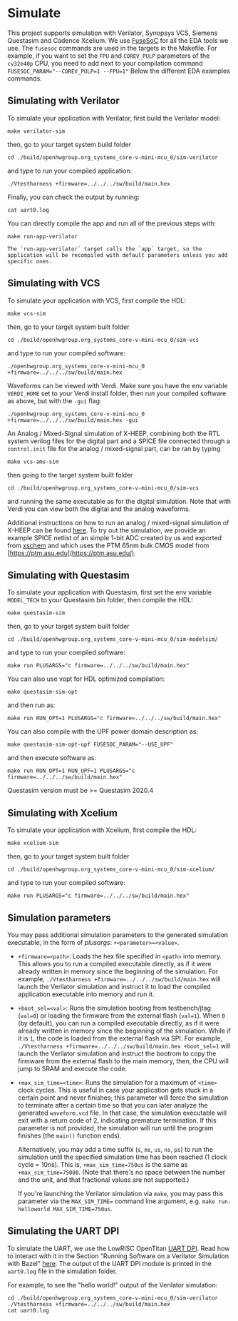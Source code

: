 # Simulate

This project supports simulation with Verilator, Synopsys VCS, Siemens Questasim and Cadence Xcelium.
We use [FuseSoC](https://github.com/olofk/fusesoc) for all the EDA tools we use. The `fusesoc` commands are used in the targets in the Makefile.
For example, if you want to set the `FPU` and `COREV_PULP` parameters of the `cv32e40p` CPU,
you need to add next to your compilation command `FUSESOC_PARAM="--COREV_PULP=1 --FPU=1"`
Below the different EDA examples commands.

## Simulating with Verilator

To simulate your application with Verilator, first build the Verilator model:

```
make verilator-sim
```

then, go to your target system build folder

```
cd ./build/openhwgroup.org_systems_core-v-mini-mcu_0/sim-verilator
```

and type to run your compiled application:

```
./Vtestharness +firmware=../../../sw/build/main.hex
```

Finally, you can check the output by running:

```
cat uart0.log
```

You can directly compile the app and run all of the previous steps with:

```
make run-app-verilator
```

```{warning}
The `run-app-verilator` target calls the `app` target, so the application will be recompiled with default parameters unless you add specific ones.
```

## Simulating with VCS

To simulate your application with VCS, first compile the HDL:

```
make vcs-sim
```

then, go to your target system built folder

```
cd ./build/openhwgroup.org_systems_core-v-mini-mcu_0/sim-vcs
```

and type to run your compiled software:

```
./openhwgroup.org_systems_core-v-mini-mcu_0 +firmware=../../../sw/build/main.hex
```

Waveforms can be viewed with Verdi. Make sure you have the env variable `VERDI_HOME` set to your Verdi install folder, then run your compiled software as above, but with the `-gui` flag:

```
./openhwgroup.org_systems_core-v-mini-mcu_0 +firmware=../../../sw/build/main.hex -gui
```

An Analog / Mixed-Signal simulation of X-HEEP, combining both the RTL system verilog files for the digital part and a SPICE file connected through a `control.init` file for the analog / mixed-signal part, can be ran by typing

```
make vcs-ams-sim
```

then going to the target system built folder

```
cd ./build/openhwgroup.org_systems_core-v-mini-mcu_0/sim-vcs
```

and running the same executable as for the digital simulation. Note that with Verdi you can view both the digital and the analog waveforms.

Additional instructions on how to run an analog / mixed-signal simulation of X-HEEP can be found [here](./AnalogMixedSignal.md). To try out the simulation, we provide an example SPICE netlist of an simple 1-bit ADC created by us and exported from [xschem](https://xschem.sourceforge.io/stefan/index.html) and which uses the PTM 65nm bulk CMOS model from [https://ptm.asu.edu](https://ptm.asu.edu/).

## Simulating with Questasim

To simulate your application with Questasim, first set the env variable `MODEL_TECH` to your Questasim bin folder, then compile the HDL:

```
make questasim-sim
```

then, go to your target system built folder

```
cd ./build/openhwgroup.org_systems_core-v-mini-mcu_0/sim-modelsim/
```

and type to run your compiled software:

```
make run PLUSARGS="c firmware=../../../sw/build/main.hex"
```

You can also use vopt for HDL optimized compilation:

```
make questasim-sim-opt
```

and then run as:

```
make run RUN_OPT=1 PLUSARGS="c firmware=../../../sw/build/main.hex"
```

You can also compile with the UPF power domain description as:

```
make questasim-sim-opt-upf FUSESOC_PARAM="--USE_UPF"
```

and then execute software as:

```
make run RUN_OPT=1 RUN_UPF=1 PLUSARGS="c firmware=../../../sw/build/main.hex"
```

Questasim version must be >= Questasim 2020.4

## Simulating with Xcelium

To simulate your application with Xcelium, first compile the HDL:

```
make xcelium-sim
```

then, go to your target system built folder

```
cd ./build/openhwgroup.org_systems_core-v-mini-mcu_0/sim-xcelium/
```

and type to run your compiled software:

```
make run PLUSARGS="c firmware=../../../sw/build/main.hex"
```

## Simulation parameters

You may pass additional simulation parameters to the generated simulation executable, in the form of *plusargs*: `+<parameter>=<value>`.

- `+firmware=<path>`:
  Loads the hex file specified in `<path>` into memory.
  This allows you to run a compiled executable directly, as if it were already written in memory since the beginning of the simulation.
  For example, `./Vtestharness +firmware=../../../sw/build/main.hex` will launch the Verilator simulation and instruct it to load the compiled application executable into memory and run it.

- `+boot_sel=<val>`:
  Runs the simulation booting from testbench/jtag (`val=0`) or loading the firmware from the external flash (`val=1`).
  When `0` (by default), you can run a compiled executable directly, as if it were already written in memory since the beginning of the simulation. While if it is `1`, the code is loaded from the external flash via SPI.
  For example, `./Vtestharness +firmware=../../../sw/build/main.hex +boot_sel=1` will launch the Verilator simulation and instruct the bootrom to copy the firmware from the external flash to the main memory, then, the CPU will jump to SRAM and execute the code.
  
- `+max_sim_time=<time>`:
  Runs the simulation for a maximum of `<time>` clock cycles.
  This is useful in case your application gets stuck in a certain point and never finishes; this parameter will force the simulation to terminate after a certain time so that you can later analyze the generated `waveform.vcd` file.
  In that case, the simulation executable will exit with a return code of 2, indicating premature termination.
  If this parameter is not provided, the simulation will run until the program finishes (the `main()` function ends).

  Alternatively, you may add a time suffix (`s`, `ms`, `us`, `ns`, `ps`) to run the simulation until the specified simulation time has been reached (1 clock cycle = 10ns).
  This is, `+max_sim_time=750us` is the same as `+max_sim_time=75000`.
  (Note that there's no space between the number and the unit, and that fractional values are not supported.)

  If you're launching the Verilator simulation via `make`, you may pass this parameter via the `MAX_SIM_TIME=` command line argument, e.g. `make run-helloworld MAX_SIM_TIME=750us`.

## Simulating the UART DPI

To simulate the UART, we use the LowRISC OpenTitan [UART DPI](https://github.com/lowRISC/opentitan/tree/master/hw/dv/dpi/uartdpi).
Read how to interact with it in the Section "Running Software on a Verilator Simulation with Bazel" [here](https://opentitan.org/guides/getting_started/setup_verilator.html#running-software-on-a-verilator-simulation-with-bazel).
The output of the UART DPI module is printed in the `uart0.log` file in the simulation folder.

For example, to see the "hello world!" output of the Verilator simulation:

```
cd ./build/openhwgroup.org_systems_core-v-mini-mcu_0/sim-verilator
./Vtestharness +firmware=../../../sw/build/main.hex
cat uart0.log
```
